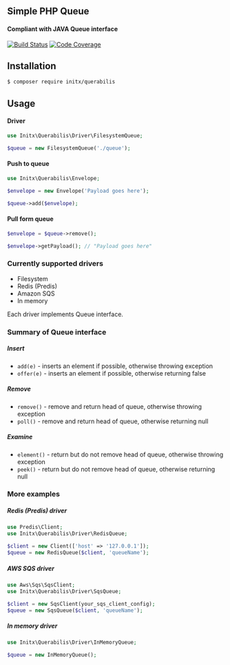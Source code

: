 ## Simple PHP Queue
#### Compliant with JAVA Queue interface
[![Build Status](https://travis-ci.org/initx/querabilis.svg?branch=master)](https://travis-ci.org/initx/querabilis)
[![Code Coverage](https://scrutinizer-ci.com/g/initx/querabilis/badges/coverage.png?b=master)](https://scrutinizer-ci.com/g/initx/querabilis/?branch=master)
## Installation
```bash
$ composer require initx/querabilis
```
## Usage
#### Driver
```php
use Initx\Querabilis\Driver\FilesystemQueue;

$queue = new FilesystemQueue('./queue');
```
#### Push to queue
```php
use Initx\Querabilis\Envelope;

$envelope = new Envelope('Payload goes here');

$queue->add($envelope);
```
#### Pull form queue
```php
$envelope = $queue->remove();

$envelope->getPayload(); // "Payload goes here"
```
### Currently supported drivers
- Filesystem
- Redis (Predis)
- Amazon SQS
- In memory

Each driver implements Queue interface.

### Summary of Queue interface

##### Insert
- `add(e)` - inserts an element if possible, otherwise throwing exception
- `offer(e)` - inserts an element if possible, otherwise returning false

##### Remove
- `remove()` - remove and return head of queue, otherwise throwing exception
- `poll()` - remove and return head of queue, otherwise returning null

##### Examine
- `element()` - return but do not remove head of queue, otherwise throwing exception
- `peek()` - return but do not remove head of queue, otherwise returning null

### More examples
##### Redis (Predis) driver
```php
use Predis\Client;
use Initx\Querabilis\Driver\RedisQueue;

$client = new Client(['host' => '127.0.0.1']);
$queue = new RedisQueue($client, 'queueName');
```
##### AWS SQS driver
```php
use Aws\Sqs\SqsClient;
use Initx\Querabilis\Driver\SqsQueue;

$client = new SqsClient(your_sqs_client_config);
$queue = new SqsQueue($client, 'queueName');
```

##### In memory driver
```php
use Initx\Querabilis\Driver\InMemoryQueue;

$queue = new InMemoryQueue();
```
